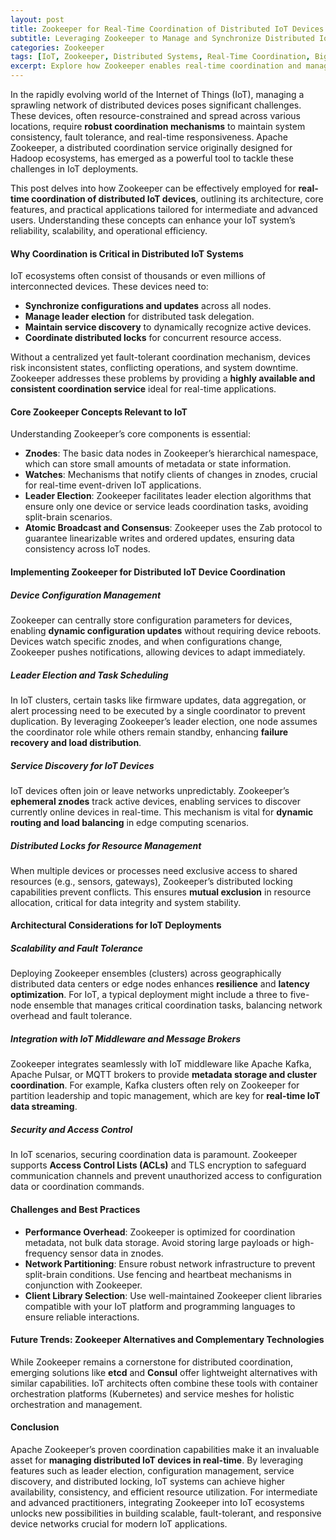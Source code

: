 ```yaml
---
layout: post
title: Zookeeper for Real-Time Coordination of Distributed IoT Devices in the Internet of Things
subtitle: Leveraging Zookeeper to Manage and Synchronize Distributed IoT Systems Efficiently
categories: Zookeeper
tags: [IoT, Zookeeper, Distributed Systems, Real-Time Coordination, Big Data, Edge Computing, Kafka, Microservices]
excerpt: Explore how Zookeeper enables real-time coordination and management of distributed IoT devices, ensuring reliability, scalability, and synchronization in complex IoT ecosystems.
---
```

In the rapidly evolving world of the Internet of Things (IoT), managing a sprawling network of distributed devices poses significant challenges. These devices, often resource-constrained and spread across various locations, require **robust coordination mechanisms** to maintain system consistency, fault tolerance, and real-time responsiveness. Apache Zookeeper, a distributed coordination service originally designed for Hadoop ecosystems, has emerged as a powerful tool to tackle these challenges in IoT deployments.

This post delves into how Zookeeper can be effectively employed for **real-time coordination of distributed IoT devices**, outlining its architecture, core features, and practical applications tailored for intermediate and advanced users. Understanding these concepts can enhance your IoT system’s reliability, scalability, and operational efficiency.

#### Why Coordination is Critical in Distributed IoT Systems

IoT ecosystems often consist of thousands or even millions of interconnected devices. These devices need to:

- **Synchronize configurations and updates** across all nodes.
- **Manage leader election** for distributed task delegation.
- **Maintain service discovery** to dynamically recognize active devices.
- **Coordinate distributed locks** for concurrent resource access.

Without a centralized yet fault-tolerant coordination mechanism, devices risk inconsistent states, conflicting operations, and system downtime. Zookeeper addresses these problems by providing a **highly available and consistent coordination service** ideal for real-time applications.

#### Core Zookeeper Concepts Relevant to IoT

Understanding Zookeeper’s core components is essential:

- **Znodes**: The basic data nodes in Zookeeper’s hierarchical namespace, which can store small amounts of metadata or state information.
- **Watches**: Mechanisms that notify clients of changes in znodes, crucial for real-time event-driven IoT applications.
- **Leader Election**: Zookeeper facilitates leader election algorithms that ensure only one device or service leads coordination tasks, avoiding split-brain scenarios.
- **Atomic Broadcast and Consensus**: Zookeeper uses the Zab protocol to guarantee linearizable writes and ordered updates, ensuring data consistency across IoT nodes.

#### Implementing Zookeeper for Distributed IoT Device Coordination

##### Device Configuration Management

Zookeeper can centrally store configuration parameters for devices, enabling **dynamic configuration updates** without requiring device reboots. Devices watch specific znodes, and when configurations change, Zookeeper pushes notifications, allowing devices to adapt immediately.

##### Leader Election and Task Scheduling

In IoT clusters, certain tasks like firmware updates, data aggregation, or alert processing need to be executed by a single coordinator to prevent duplication. By leveraging Zookeeper’s leader election, one node assumes the coordinator role while others remain standby, enhancing **failure recovery and load distribution**.

##### Service Discovery for IoT Devices

IoT devices often join or leave networks unpredictably. Zookeeper’s **ephemeral znodes** track active devices, enabling services to discover currently online devices in real-time. This mechanism is vital for **dynamic routing and load balancing** in edge computing scenarios.

##### Distributed Locks for Resource Management

When multiple devices or processes need exclusive access to shared resources (e.g., sensors, gateways), Zookeeper’s distributed locking capabilities prevent conflicts. This ensures **mutual exclusion** in resource allocation, critical for data integrity and system stability.

#### Architectural Considerations for IoT Deployments

##### Scalability and Fault Tolerance

Deploying Zookeeper ensembles (clusters) across geographically distributed data centers or edge nodes enhances **resilience** and **latency optimization**. For IoT, a typical deployment might include a three to five-node ensemble that manages critical coordination tasks, balancing network overhead and fault tolerance.

##### Integration with IoT Middleware and Message Brokers

Zookeeper integrates seamlessly with IoT middleware like Apache Kafka, Apache Pulsar, or MQTT brokers to provide **metadata storage and cluster coordination**. For example, Kafka clusters often rely on Zookeeper for partition leadership and topic management, which are key for **real-time IoT data streaming**.

##### Security and Access Control

In IoT scenarios, securing coordination data is paramount. Zookeeper supports **Access Control Lists (ACLs)** and TLS encryption to safeguard communication channels and prevent unauthorized access to configuration data or coordination commands.

#### Challenges and Best Practices

- **Performance Overhead**: Zookeeper is optimized for coordination metadata, not bulk data storage. Avoid storing large payloads or high-frequency sensor data in znodes.
- **Network Partitioning**: Ensure robust network infrastructure to prevent split-brain conditions. Use fencing and heartbeat mechanisms in conjunction with Zookeeper.
- **Client Library Selection**: Use well-maintained Zookeeper client libraries compatible with your IoT platform and programming languages to ensure reliable interactions.

#### Future Trends: Zookeeper Alternatives and Complementary Technologies

While Zookeeper remains a cornerstone for distributed coordination, emerging solutions like **etcd** and **Consul** offer lightweight alternatives with similar capabilities. IoT architects often combine these tools with container orchestration platforms (Kubernetes) and service meshes for holistic orchestration and management.

#### Conclusion

Apache Zookeeper’s proven coordination capabilities make it an invaluable asset for **managing distributed IoT devices in real-time**. By leveraging features such as leader election, configuration management, service discovery, and distributed locking, IoT systems can achieve higher availability, consistency, and efficient resource utilization. For intermediate and advanced practitioners, integrating Zookeeper into IoT ecosystems unlocks new possibilities in building scalable, fault-tolerant, and responsive device networks crucial for modern IoT applications.
